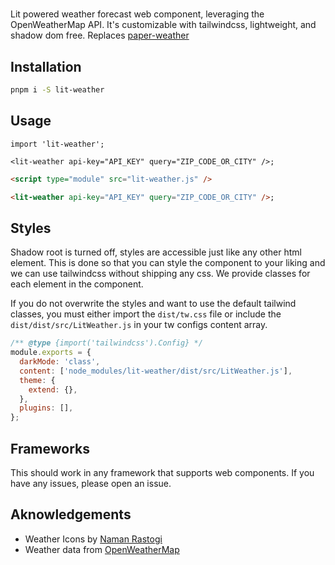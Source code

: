 # <lit-weather>

Lit powered weather forecast web component, leveraging the OpenWeatherMap API. It's customizable with tailwindcss, lightweight, and shadow dom free. Replaces [paper-weather](https://github.com/ryanburns23/paper-weather)

## Installation

```bash
pnpm i -S lit-weather
```

## Usage

```tsx
import 'lit-weather';

<lit-weather api-key="API_KEY" query="ZIP_CODE_OR_CITY" />;
```

```html
<script type="module" src="lit-weather.js" />

<lit-weather api-key="API_KEY" query="ZIP_CODE_OR_CITY" />;
```

## Styles

Shadow root is turned off, styles are accessible just like any other html element. This is done so that you can style the component to your liking and we can use tailwindcss without shipping any css. We provide classes for each element in the component.

If you do not overwrite the styles and want to use the default tailwind classes, you must either import the `dist/tw.css` file or include the `dist/dist/src/LitWeather.js` in your tw configs content array.

```js
/** @type {import('tailwindcss').Config} */
module.exports = {
  darkMode: 'class',
  content: ['node_modules/lit-weather/dist/src/LitWeather.js'],
  theme: {
    extend: {},
  },
  plugins: [],
};
```

## Frameworks

This should work in any framework that supports web components. If you have any issues, please open an issue.

## Aknowledgements

- Weather Icons by [Naman Rastogi](https://www.uplabs.com/posts/google-now-weather-icons-freebie)
- Weather data from [OpenWeatherMap](https://openweathermap.org/)

